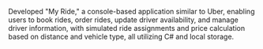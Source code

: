 Developed "My Ride," a console-based application similar to Uber, enabling users to book rides, order rides, update 
driver availability, and manage driver information, with simulated ride assignments and price calculation based on 
distance and vehicle type, all utilizing C# and local storage.
